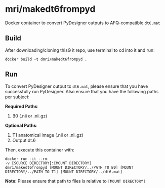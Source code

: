 # mri/makedt6frompyd
Docker container to convert PyDesigner outputs to AFQ-compatible ``dt6.mat``

## Build
After downloading/cloning thisG it repo, use terminal to cd into it
and run:

```
docker build -t dmri/makedt6frompyd .
```

## Run
To convert PyDesigner output to ``dt6.mat``, please ensure that you
have successfully run PyDesigner. Also ensure that you have the
following paths per subject:

**Required Paths**:
1. B0 (.nii or .nii.gz)

**Optional Paths**:
1. T1 anatomical image (.nii or .nii.gz)
2. Output dt.6

Then, execute this container with:

```
docker run -it --rm
-v [SOURCE DIRECTORY]:[MOUNT DIRECTORY]
dmri/makedt6frompyd [MOUNT DIRECTORY/../PATH TO B0] [MOUNT DIRECTORY/../PATH TO T1] [MOUNT DIRECTORY/../dt6.mat]
```

**Note**: Please ensure that path to files is relative to ``[MOUNT DIRECTORY]``
